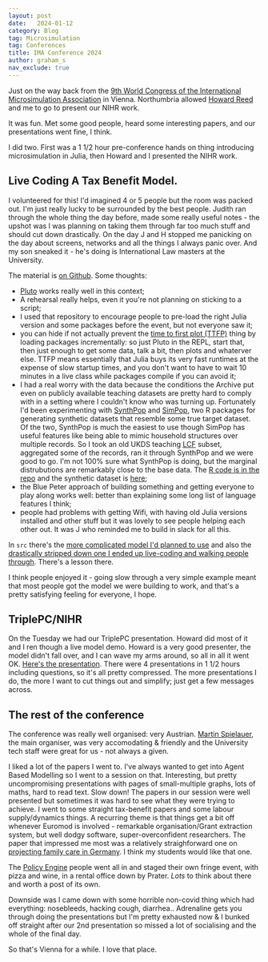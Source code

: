 ```yaml
---
layout: post
date:   2024-01-12
category: Blog
tag: Microsimulation
tag: Conferences
title: IMA Conference 2024
author: graham_s
nav_exclude: true
---
```


Just on the way back from the [9th World Congress of the International Microsimulation Association](https://ima-2024.wifo.ac.at/) in Vienna. 
Northumbria allowed [Howard Reed](http://www.landman-economics.co.uk/about/) and me to go to present our NIHR work.

It was fun. Met some good people, heard some interesting papers, and our presentations went fine, I think.

<!--more-->

I did two. First was a 1 1/2 hour pre-conference hands on thing introducing microsimulation in Julia, then Howard and I presented the NIHR work.

## Live Coding A Tax Benefit Model.

I volunteered for this! I'd imagined 4 or 5 people but the room was packed out. I'm just really lucky to be surrounded by the best people. Judith ran through the whole thing the day before, made some really useful notes - the upshot was I was planning on taking them through far too much stuff and should cut down drastically. On the day J and H stopped me panicking on the day about screens, networks and all the things I always panic over. And my son sneaked it - he's doing is International Law masters at the University.

The material is [on Github](https://github.com/grahamstark/IMAWorkshop/). Some thoughts:

* [Pluto](https://plutojl.org/) works really well in this context;
* A rehearsal really helps, even it you're not planning on sticking to a script;
* I used that repository to encourage people to pre-load the right Julia version and some packages before the event, but not everyone saw it;
* you can hide if not actually prevent the [time to first plot (TTFP)](https://blog.glcs.io/julia-1-10#heading-improved-latency-or-getting-started-faster) thing by loading packages incrementally: so just Pluto in the REPL, start that, then just enough to get some data, talk a bit, then plots and whaterver else. TTFP means essentially that Julia buys its very fast runtimes at the expense of slow startup times, and you don't want to have to wait 10 minutes in a live class while packages compile if you can avoid it;
* I had a real worry with the data because the conditions the Archive put even on publicly available teaching datasets are pretty hard to comply with in a setting where I couldn't know who was turning up. Fortunately I'd been experimenting with [SynthPop](https://synthpop.org.uk/get-started.html) and [SimPop](https://cran.r-project.org/web/packages/simPop/index.html), two R packages for generating synthetic datasets that resemble some true target dataset. Of the two, SynthPop is much the easiest to use though SimPop has useful features like being able to mimic household structures over multiple records. So I took an old UKDS teaching [LCF](https://beta.ukdataservice.ac.uk/datacatalogue/studies/study?id=6117) subset, aggregated some of the records, ran it through SynthPop and we were good to go. I'm not 100% sure what SynthPop is doing, but the marginal distrubutions are remarkably close to the base data. The [R code is in the repo](https://github.com/grahamstark/IMAWorkshop/blob/main/src/syndata.R) and the synthetic dataset is [here](https://virtual-worlds.scot/ou/uk-lcf-subset-2005-6.csv);
* the Blue Peter approach of building something and getting everyone to play along works well: better than explaining some long list of language features I think;
* people had problems with getting Wifi, with having old Julia versions installed and other stuff but it was lovely to see people helping each other out. It was J who reminded me to build in slack for all this.

In `src` there's the [more complicated model I'd planned to use](https://github.com/grahamstark/IMAWorkshop/blob/main/src/pluto-tb-model.jl) and also the [drastically stripped down one I ended up live-coding and walking people through](https://github.com/grahamstark/IMAWorkshop/blob/main/src/pluto-tb-basic.jl). There's a lesson there.

I think people enjoyed it - going slow through a very simple example meant that most people got the model we were building to work, and that's a pretty satisfying feeling for everyone, I hope. 

## TriplePC/NIHR

On the Tuesday we had our TriplePC presentation. Howard did most of it and I ren though a live model demo. Howard is a very good presenter, the model didn't fall over, and I can wave my arms around, so all in all it went OK. [Here's the presentation](https://virtual-worlds.scot/ou/ima-presentation.pdf). There were 4 presentations in 1 1/2 hours including questions, so it's all pretty compressed. The more presentations I do, the more I want to cut things out and simplify; just get a few messages across.

## The rest of the conference

The conference was really well organised: very Austrian. [Martin Spielauer](https://www.wifo.ac.at/en/martin_spielauer), the main organiser, was very accomodating & friendly and the University tech staff were great for us - not always a given.

I liked a lot of the papers I went to. I've always wanted to get into Agent Based Modelling so I went to a session on that. Interesting, but pretty uncompromising presentations with pages of small-multiple graphs, lots of maths, hard to read text. Slow down! The papers in our session were well presented but sometimes it was hard to see what they were trying to achieve. I went to some straight tax-benefit papers and some labour supply/dynamics things. A recurring theme is that things get a bit off whenever Euromod is involved - remarkable organisation/Grant extraction system, but well dodgy software, super-overconfident researchers. The paper that impressed me most was a relatively straighforward one on [projecting family care in Germany](https://ima-2024.wifo.ac.at/content/abstracts/rebaudo.html). I think my students would like that one.

The [Policy Engine](https://policyengine.org) people went all in and staged their own fringe event, with pizza and wine, in a rental office down by Prater. *Lots* to think about there and worth a post of its own.

Downside was I came down with some horrible non-covid thing which had everything: nosebleeds, hacking cough, diarrhea.. Adrenaline gets you through doing the presentations but I'm pretty exhausted now & I bunked off straight after our 2nd presentation so missed a lot of socialising and the whole of the final day.

So that's Vienna for a while. I love that place. 


 

